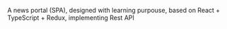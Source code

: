 A news portal (SPA), designed with learning purpouse, based on React + TypeScript + Redux, implementing Rest API

